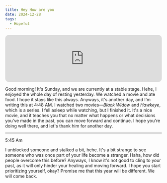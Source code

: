 ```yaml
---
title: Hey How are you
date: 2024-12-28
tags:
  - Hopeful
---
```


<iframe style="border-radius:12px" src="https://open.spotify.com/embed/track/7qH9Z4dJEN0l9bidizW7fq?utm_source=generator" width="100%" height="152" frameBorder="0" allowfullscreen="" allow="autoplay; clipboard-write; encrypted-media; fullscreen; picture-in-picture" loading="lazy"></iframe>

Good morning! It's Sunday, and we are currently at a stable stage. Hehe, I enjoyed the whole day of resting yesterday. We watched a movie and ate food. I hope it stays like this always. Anyways, it's another day, and I'm writing this at 4:48 AM. I watched two movies—_Black Widow_ and _Hawkeye_, which is a series. I fell asleep while watching, but I finished it. It's a nice movie, and it teaches you that no matter what happens or what decisions you've made in the past, you can move forward and continue. I hope you're doing well there, and let's thank him for another day.

---
5:45 Am

I unblocked someone and stalked a bit, hehe. It's a bit strange to see someone who was once part of your life become a stranger. Haha, how did people overcome this before? Anyways, I know it's not good to cling to your past, as it will only hinder your healing and moving forward. I hope you start prioritizing yourself, okay? Promise me that this year will be different. We will come back.